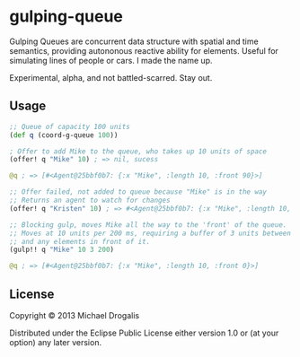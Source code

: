 # gulping-queue

Gulping Queues are concurrent data structure with spatial and time semantics, providing
autononous reactive ability for elements. Useful for simulating lines of people or cars.
I made the name up.

Experimental, alpha, and not battled-scarred. Stay out.

## Usage

```clojure
;; Queue of capacity 100 units                                                                                                               
(def q (coord-g-queue 100))

; Offer to add Mike to the queue, who takes up 10 units of space                                                                             
(offer! q "Mike" 10) ; => nil, sucess                                                                                                        

@q ; => [#<Agent@25bbf0b7: {:x "Mike", :length 10, :front 90}>]                                                                              

;; Offer failed, not added to queue because "Mike" is in the way                                                                             
;; Returns an agent to watch for changes                                                                                                     
(offer! q "Kristen" 10) ; => #<Agent@25bbf0b7: {:x "Mike", :length 10, :front 90}>                                                           

;; Blocking gulp, moves Mike all the way to the 'front' of the queue.                                                                        
;; Moves at 10 units per 200 ms, requiring a buffer of 3 units between itself                                                                
;; and any elements in front of it.                                                                                                          
(gulp!! q "Mike" 10 3 200)

@q ; => [#<Agent@25bbf0b7: {:x "Mike", :length 10, :front 0}>]
```

## License

Copyright © 2013 Michael Drogalis

Distributed under the Eclipse Public License either version 1.0 or (at
your option) any later version.
